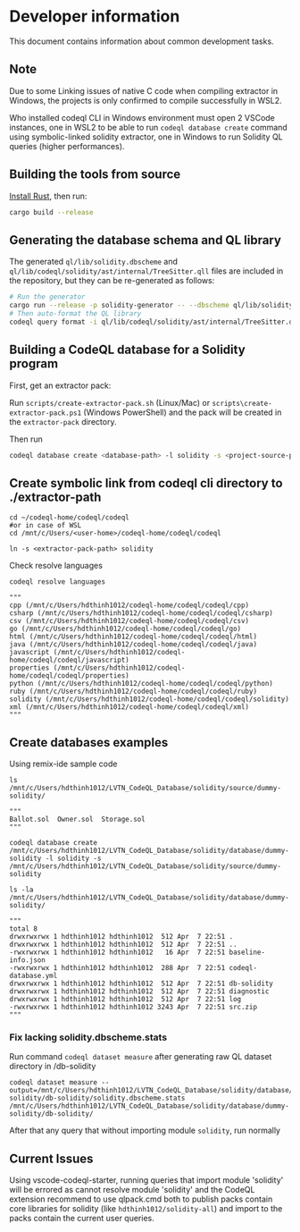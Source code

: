 # Developer information

This document contains information about common development tasks.

## Note
Due to some Linking issues of native C code when compiling extractor in Windows, the projects is only confirmed to compile successfully in WSL2.  

Who installed codeql CLI in Windows environment must open 2 VSCode instances, one in WSL2 to be able to run `codeql database create` command using symbolic-linked solidity extractor, one in Windows to run Solidity QL queries (higher performances). 

## Building the tools from source

[Install Rust](https://www.rust-lang.org/tools/install), then run:

```bash
cargo build --release
```

## Generating the database schema and QL library

The generated `ql/lib/solidity.dbscheme` and `ql/lib/codeql/solidity/ast/internal/TreeSitter.qll` files are included in the repository, but they can be re-generated as follows:

```bash
# Run the generator
cargo run --release -p solidity-generator -- --dbscheme ql/lib/solidity.dbscheme --library ql/lib/codeql/solidity/ast/internal/TreeSitter.qll
# Then auto-format the QL library
codeql query format -i ql/lib/codeql/solidity/ast/internal/TreeSitter.qll
```

## Building a CodeQL database for a Solidity program

First, get an extractor pack:

Run `scripts/create-extractor-pack.sh` (Linux/Mac) or `scripts\create-extractor-pack.ps1` (Windows PowerShell) and the pack will be created in the `extractor-pack` directory.

Then run

```bash
codeql database create <database-path> -l solidity -s <project-source-path> --search-path <extractor-pack-path>
```

## Create symbolic link from codeql cli directory to ./extractor-path
```
cd ~/codeql-home/codeql/codeql
#or in case of WSL
cd /mnt/c/Users/<user-home>/codeql-home/codeql/codeql

ln -s <extractor-pack-path> solidity
```
Check resolve languages
```
codeql resolve languages

"""
cpp (/mnt/c/Users/hdthinh1012/codeql-home/codeql/codeql/cpp)
csharp (/mnt/c/Users/hdthinh1012/codeql-home/codeql/codeql/csharp)
csv (/mnt/c/Users/hdthinh1012/codeql-home/codeql/codeql/csv)
go (/mnt/c/Users/hdthinh1012/codeql-home/codeql/codeql/go)
html (/mnt/c/Users/hdthinh1012/codeql-home/codeql/codeql/html)
java (/mnt/c/Users/hdthinh1012/codeql-home/codeql/codeql/java)
javascript (/mnt/c/Users/hdthinh1012/codeql-home/codeql/codeql/javascript)
properties (/mnt/c/Users/hdthinh1012/codeql-home/codeql/codeql/properties)
python (/mnt/c/Users/hdthinh1012/codeql-home/codeql/codeql/python)
ruby (/mnt/c/Users/hdthinh1012/codeql-home/codeql/codeql/ruby)
solidity (/mnt/c/Users/hdthinh1012/codeql-home/codeql/codeql/solidity)
xml (/mnt/c/Users/hdthinh1012/codeql-home/codeql/codeql/xml)
"""
```

## Create databases examples

Using remix-ide sample code
```
ls /mnt/c/Users/hdthinh1012/LVTN_CodeQL_Database/solidity/source/dummy-solidity/

"""
Ballot.sol  Owner.sol  Storage.sol
"""

codeql database create /mnt/c/Users/hdthinh1012/LVTN_CodeQL_Database/solidity/database/dummy-solidity -l solidity -s /mnt/c/Users/hdthinh1012/LVTN_CodeQL_Database/solidity/source/dummy-solidity

ls -la /mnt/c/Users/hdthinh1012/LVTN_CodeQL_Database/solidity/database/dummy-solidity/

"""
total 8
drwxrwxrwx 1 hdthinh1012 hdthinh1012  512 Apr  7 22:51 .
drwxrwxrwx 1 hdthinh1012 hdthinh1012  512 Apr  7 22:51 ..
-rwxrwxrwx 1 hdthinh1012 hdthinh1012   16 Apr  7 22:51 baseline-info.json
-rwxrwxrwx 1 hdthinh1012 hdthinh1012  288 Apr  7 22:51 codeql-database.yml
drwxrwxrwx 1 hdthinh1012 hdthinh1012  512 Apr  7 22:51 db-solidity
drwxrwxrwx 1 hdthinh1012 hdthinh1012  512 Apr  7 22:51 diagnostic
drwxrwxrwx 1 hdthinh1012 hdthinh1012  512 Apr  7 22:51 log
-rwxrwxrwx 1 hdthinh1012 hdthinh1012 3243 Apr  7 22:51 src.zip
"""
```
### Fix lacking solidity.dbscheme.stats

Run command `codeql dataset measure` after generating raw QL dataset directory in <database-directory>/db-solidity

```
codeql dataset measure --output=/mnt/c/Users/hdthinh1012/LVTN_CodeQL_Database/solidity/database/dummy-solidity/db-solidity/solidity.dbscheme.stats /mnt/c/Users/hdthinh1012/LVTN_CodeQL_Database/solidity/database/dummy-solidity/db-solidity/
```

After that any query that without importing module `solidity`, run normally

## Current Issues

Using vscode-codeql-starter, running queries that import module 'solidity' will be errored as cannot resolve module 'solidity' and the CodeQL extension recommend to use qlpack.cmd both to publish packs contain core libraries for solidity (like `hdthinh1012/solidity-all`) and import to the packs contain the current user queries.
